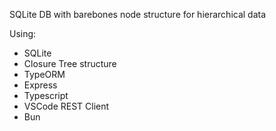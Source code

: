 SQLite DB with barebones node structure for hierarchical data

Using:
 - SQLite
 - Closure Tree structure
 - TypeORM
 - Express
 - Typescript
 - VSCode REST Client
 - Bun